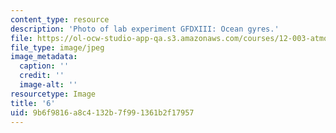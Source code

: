 ```yaml
---
content_type: resource
description: 'Photo of lab experiment GFDXIII: Ocean gyres.'
file: https://ol-ocw-studio-app-qa.s3.amazonaws.com/courses/12-003-atmosphere-ocean-and-climate-dynamics-fall-2008/9b6f9816a8c4132b7f991361b2f17957_6.jpg
file_type: image/jpeg
image_metadata:
  caption: ''
  credit: ''
  image-alt: ''
resourcetype: Image
title: '6'
uid: 9b6f9816-a8c4-132b-7f99-1361b2f17957
---
```

